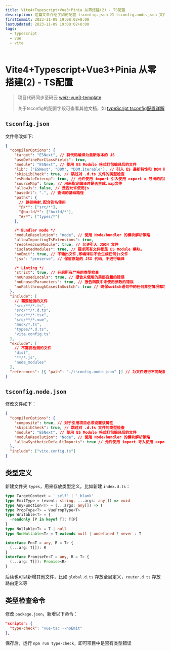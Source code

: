 ```yaml
---
title: Vite4+Typescript+Vue3+Pinia 从零搭建(2) - TS配置
description: 这篇文章介绍了如何配置 tsconfig.json 和 tsconfig.node.json 文件，以便在 Vite4、Typescript、Vue3 和 Pinia 项目中使用。内容包括 编译选项、路径映射、类型定义 以及 类型检查命令 的设置
firstCommit: 2023-11-09 19:08:02+8:00
lastUpdated: 2023-11-09 19:08:02+8:00
tags:
  - typescript
  - vue
  - vite
---
```


# Vite4+Typescript+Vue3+Pinia 从零搭建(2) - TS配置

> 项目代码同步至码云 [weiz-vue3-template](https://gitee.com/weizwz/weiz-vue3-template)
>
> 关于tsconfig的配置字段可查看其他文档，如 [typeScript tsconfig配置详解](https://juejin.cn/post/6844904093568221191)

## `tsconfig.json`

文件修改如下:

```json
{
  "compilerOptions": {
    "target": "ESNext", // 将代码编译为最新版本的 JS
    "useDefineForClassFields": true,
    "module": "ESNext", // 使用 ES Module 格式打包编译后的文件
    "lib": ["ESNext", "DOM", "DOM.Iterable"], // 引入 ES 最新特性和 DOM 接口的类型定义
    "skipLibCheck": true, // 跳过对 .d.ts 文件的类型检查
    "esModuleInterop": true, // 允许使用 import 引入使用 export = 导出的内容
    "sourceMap": true, // 用来指定编译时是否生成.map文件
    "allowJs": false, // 是否允许使用js
    "baseUrl": ".", // 查询的基础路径
    "paths": {
      // 路径映射,配合别名使用
      "@/*": ["src/*"],
      "@build/*": ["build/*"],
      "#/*": ["types/*"]
    },

    /* Bundler mode */
    "moduleResolution": "node", // 使用 Node/bundler 的模块解析策略
    "allowImportingTsExtensions": true,
    "resolveJsonModule": true, // 允许引入 JSON 文件
    "isolatedModules": true, // 要求所有文件都是 ES Module 模块。
    "noEmit": true, // 不输出文件,即编译后不会生成任何js文件
    "jsx": "preserve", // 保留原始的 JSX 代码，不进行编译

    /* Linting */
    "strict": true, // 开启所有严格的类型检查
    "noUnusedLocals": true, // 报告未使用的局部变量的错误
    "noUnusedParameters": true, // 报告函数中未使用参数的错误
    "noFallthroughCasesInSwitch": true // 确保switch语句中的任何非空情况都包含
  },
  "include": [
    // 需要检测的文件
    "src/**/*.ts",
    "src/**/*.d.ts",
    "src/**/*.tsx",
    "src/**/*.vue",
    "mock/*.ts",
    "types/*.d.ts",
    "vite.config.ts"
  ],
  "exclude": [
    // 不需要检测的文件
    "dist",
    "**/*.js",
    "node_modules"
  ],
  "references": [{ "path": "./tsconfig.node.json" }] // 为文件进行不同配置
}
```

## `tsconfig.node.json`

修改文件如下：

```json
{
  "compilerOptions": {
    "composite": true, // 对于引用项目必须设置该属性
    "skipLibCheck": true, // 跳过对 .d.ts 文件的类型检查
    "module": "ESNext", // 使用 ES Module 格式打包编译后的文件
    "moduleResolution": "Node", // 使用 Node/bundler 的模块解析策略
    "allowSyntheticDefaultImports": true // 允许使用 import 导入使用 export = 导出的默认内容
  },
  "include": ["vite.config.ts"]
}
```

## 类型定义

新建文件夹 `types`，用来存放类型定义。比如新建 `index.d.ts`：

```typescript
type TargetContext = '_self' | '_blank'
type EmitType = (event: string, ...args: any[]) => void
type AnyFunction<T> = (...args: any[]) => T
type PropType<T> = VuePropType<T>
type Writable<T> = {
  -readonly [P in keyof T]: T[P]
}
type Nullable<T> = T | null
type NonNullable<T> = T extends null | undefined ? never : T

interface Fn<T = any, R = T> {
  (...arg: T[]): R
}
interface PromiseFn<T = any, R = T> {
  (...arg: T[]): Promise<R>
}
```

后续也可以新增其他文件，比如 `global.d.ts` 存放全局定义，`router.d.ts` 存放路由定义等

## 类型检查命令

修改 `package.json`，新增以下命令：

```json
"scripts": {
  "type-check": "vue-tsc --noEmit"
},
```

保存后，运行 `npm run type-check`，即可项目中是否有类型错误
